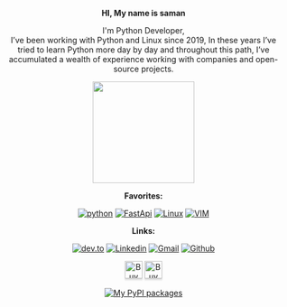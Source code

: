 <div align="center">

 
__HI, My name is saman__ 


I'm Python Developer, \
I’ve been working with Python and Linux since 2019, In these years I’ve tried to learn Python more day by day and throughout this path, I’ve accumulated a wealth of experience working with companies and open-source projects.


<img text_alight="midel" height="180em" src="https://github-readme-stats.vercel.app/api?username=onionj&show_icons=true&hide_border=true&count_private=true&include_all_commits=true&show_icons=true&theme=tokyonight&hide_title=true&line_height=25&hide_rank=true&hide=issues" />

 
__Favorites:__

[![python](https://img.shields.io/badge/Python-14354C?style=for-the-badge&logo=python&logoColor=white)](#)
[![FastApi](https://img.shields.io/badge/fastapi-109989?style=for-the-badge&logo=FASTAPI&logoColor=white)](#)
[![Linux](https://img.shields.io/badge/Linux-FCC624?style=for-the-badge&logo=linux&logoColor=black)](#)
[![VIM](https://img.shields.io/badge/VIM-%2311AB00.svg?&style=for-the-badge&logo=vim&logoColor=white)](#)

 
 

__Links:__


[![dev.to](https://img.shields.io/badge/dev.to-0A0A0A?style=for-the-badge&logo=dev.to&logoColor=white)](https://dev.to/onionj/)
[![Linkedin](https://img.shields.io/badge/LinkedIn-0077B5?style=for-the-badge&logo=linkedin&logoColor=white)](https://www.linkedin.com/in/onionj/)
[![Gmail](https://img.shields.io/badge/Gmail-D14836?style=for-the-badge&logo=gmail&logoColor=white)](mailto:saman@onio.dev)
[![Github](https://img.shields.io/badge/GitHub-100000?style=for-the-badge&logo=github&logoColor=white)](https://github.com/onionj/)

<a href="https://www.buymeacoffee.com/onionj" target="_blank"><img src="https://www.buymeacoffee.com/assets/img/custom_images/orange_img.png" alt="Buy Me A Coffee" style="height: 31px !important;box-shadow: 0px 3px 2px 0px rgba(190, 190, 190, 0.5) !important;-webkit-box-shadow: 0px 3px 2px 0px rgba(190, 190, 190, 0.5) !important;" ></a>
<a href="http://www.coffeete.ir/onionj" target="_blank"><img src="http://www.coffeete.ir/images/buttons/lemonchiffon.png" alt="Buy Me A Coffee" style="height: 31px !important;box-shadow: 0px 3px 2px 0px rgba(190, 190, 190, 0.5) !important;-webkit-box-shadow: 0px 3px 2px 0px rgba(190, 190, 190, 0.5) !important;" ></a>

[![My PyPI packages](https://img.shields.io/badge/-PyPI%20packages-4B8BBE?style=for-the-badge&labelColor=306998&logo=python&logoColor=white "My PyPI packages")](https://pypi.org/user/onionj)
